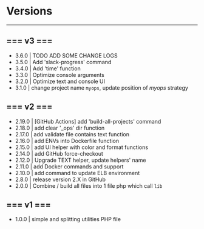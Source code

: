 # Versions

---
## === v3 ===
- 3.6.0 | TODO ADD SOME CHANGE LOGS
- 3.5.0 | Add 'slack-progress' command
- 3.4.0 | Add 'time' function
- 3.3.0 | Optimize console arguments
- 3.2.0 | Optimize text and console UI
- 3.1.0 | change project name `myops`, update position of *myops* strategy
## === v2 ===
- 2.19.0 | [GitHub Actions] add 'build-all-projects' command
- 2.18.0 | add clear '_ops' dir function
- 2.17.0 | add validate file contains text function
- 2.16.0 | add ENVs into Dockerfile function
- 2.15.0 | add UI helper with color and format functions
- 2.14.0 | add GitHub force-checkout
- 2.12.0 | Upgrade TEXT helper, update helpers' name
- 2.11.0 | add Docker commands and support
- 2.10.0 | add command to update ELB environment
- 2.8.0 | release version 2.X in GitHub
- 2.0.0 | Combine / build all files into 1 file php which call ``lib``
## === v1 ===
- 1.0.0 | simple and splitting utilities PHP file
